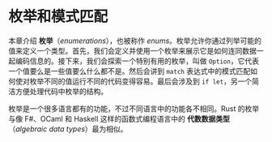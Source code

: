 # 枚举和模式匹配

本章介绍 **枚举**（*enumerations*），也被称作 *enums*。枚举允许你通过列举可能的值来定义一个类型。首先，我们会定义并使用一个枚举来展示它是如何连同数据一起编码信息的。接下来，我们会探索一个特别有用的枚举，叫做 `Option`，它代表一个值要么是一些值要么什么都不是。然后会讲到 `match` 表达式中的模式匹配如何使对枚举不同的值运行不同的代码变得容易。最后会涉及到 `if let`，另一个简洁方便处理代码中枚举的结构。

枚举是一个很多语言都有的功能，不过不同语言中的功能各不相同。Rust 的枚举与像 F#、OCaml 和 Haskell 这样的函数式编程语言中的 **代数数据类型**（*algebraic data types*）最为相似。